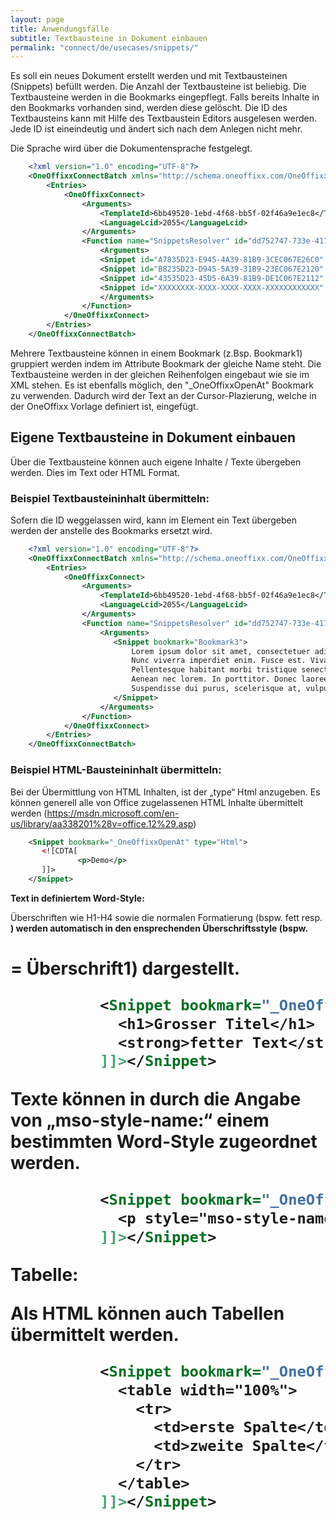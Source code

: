 ```yaml
---
layout: page
title: Anwendungsfälle
subtitle: Textbausteine in Dokument einbauen
permalink: "connect/de/usecases/snippets/"
---
```


Es soll ein neues Dokument erstellt werden und mit Textbausteinen (Snippets) befüllt werden. Die Anzahl der Textbausteine ist beliebig. Die Textbausteine werden in die Bookmarks eingepflegt. Falls bereits Inhalte in den Bookmarks vorhanden sind, werden diese gelöscht. Die ID des Textbausteins kann mit Hilfe des Textbaustein Editors ausgelesen werden. Jede ID ist eineindeutig und ändert sich nach dem Anlegen nicht mehr. 

Die Sprache wird über die Dokumentensprache festgelegt.
    
```xml
    <?xml version="1.0" encoding="UTF-8"?>
    <OneOffixxConnectBatch xmlns="http://schema.oneoffixx.com/OneOffixxConnectBatch/1" xmlns:xsi="http://www.w3.org/2001/XMLSchema-instance">
    	<Entries>
    		<OneOffixxConnect>
    			<Arguments>
    				<TemplateId>6bb49520-1ebd-4f68-bb5f-02f46a9e1ec8</TemplateId>
    				<LanguageLcid>2055</LanguageLcid>
    			</Arguments>
    			<Function name="SnippetsResolver" id="dd752747-733e-4175-9fc7-028ab7472742">
    				<Arguments>
    				<Snippet id="A7835D23-E945-4A39-81B9-3CEC067E26C0" bookmark="Bookmark1" />
    				<Snippet id="B8235D23-D945-5A39-31B9-23EC067E2120" bookmark="Bookmark1" />
    				<Snippet id="43535D23-45D5-6A39-81B9-DE1C067E2112" bookmark="Bookmark2" />
    				<Snippet id="XXXXXXXX-XXXX-XXXX-XXXX-XXXXXXXXXXXX" bookmark="Bookmark3" />
    				</Arguments>
    			</Function>
    		</OneOffixxConnect>
    	</Entries>
    </OneOffixxConnectBatch>
```

Mehrere Textbausteine können in einem Bookmark (z.Bsp. Bookmark1) gruppiert werden indem im Attribute Bookmark der gleiche Name steht. Die Textbausteine werden in der gleichen Reihenfolgen eingebaut wie sie im XML stehen.
Es ist ebenfalls möglich, den "\_OneOffixxOpenAt" Bookmark zu verwenden. 
Dadurch wird der Text an der Cursor-Plazierung, welche in der OneOffixx Vorlage definiert ist, eingefügt.

## Eigene Textbausteine in Dokument einbauen

Über die Textbausteine können auch eigene Inhalte / Texte übergeben werden. Dies im Text oder HTML Format.

### Beispiel Textbausteininhalt übermitteln:

Sofern die ID weggelassen wird, kann im Element ein Text übergeben werden der anstelle des Bookmarks ersetzt wird.

```xml
    <?xml version="1.0" encoding="UTF-8"?>
    <OneOffixxConnectBatch xmlns="http://schema.oneoffixx.com/OneOffixxConnectBatch/1" xmlns:xsi="http://www.w3.org/2001/XMLSchema-instance">
    	<Entries>
    		<OneOffixxConnect>
    			<Arguments>
    				<TemplateId>6bb49520-1ebd-4f68-bb5f-02f46a9e1ec8</TemplateId>
    				<LanguageLcid>2055</LanguageLcid>
    			</Arguments>
    			<Function name="SnippetsResolver" id="dd752747-733e-4175-9fc7-028ab7472742">
    				<Arguments>
    	               <Snippet bookmark="Bookmark3">
					       Lorem ipsum dolor sit amet, consectetuer adipiscing elit. Maecenas porttitor congue massa. Fusce posuere, magna sed pulvinar ultricies, purus lectus malesuada libero, sit amet commodo magna eros quis urna.
                           Nunc viverra imperdiet enim. Fusce est. Vivamus a tellus.
                           Pellentesque habitant morbi tristique senectus et netus et malesuada fames ac turpis egestas. Proin pharetra nonummy pede. Mauris et orci.
                           Aenean nec lorem. In porttitor. Donec laoreet nonummy augue.
                           Suspendisse dui purus, scelerisque at, vulputate vitae, pretium mattis, nunc. Mauris eget neque at sem venenatis eleifend. Ut nonummy.
    				   </Snippet>
    				</Arguments>
    			</Function>
    		</OneOffixxConnect>
    	</Entries>
    </OneOffixxConnectBatch>
```

### Beispiel HTML-Bausteininhalt übermitteln:

Bei der Übermittlung von HTML Inhalten, ist der „type“ Html anzugeben. Es können generell alle von Office zugelassenen HTML Inhalte übermittelt werden (https://msdn.microsoft.com/en-us/library/aa338201%28v=office.12%29.asp)

```xml
    <Snippet bookmark="_OneOffixxOpenAt" type="Html">
       <![CDTA[
               <p>Demo</p>
       ]]>
    </Snippet>
```

__Text in definiertem Word-Style:__

Überschriften wie H1-H4 sowie die normalen Formatierung (bspw. fett resp. <strong>) werden automatisch in den ensprechenden Überschriftsstyle (bspw. <h1> = Überschrift1) dargestellt.

```xml
          <Snippet bookmark="_OneOffixxOpenAt" type="Html"><![CDATA[
            <h1>Grosser Titel</h1>
            <strong>fetter Text</strong>
          ]]></Snippet>
```

Texte können in durch die Angabe von „mso-style-name:“ einem bestimmten Word-Style zugeordnet werden.

```xml
          <Snippet bookmark="_OneOffixxOpenAt" type="Html"><![CDATA[
            <p style="mso-style-name:oneoffixxStyleName">Demo</p>
          ]]></Snippet>
```

__Tabelle:__

Als HTML können auch Tabellen übermittelt werden.

```xml
          <Snippet bookmark="_OneOffixxOpenAt" type="Html"><![CDATA[
            <table width="100%">
              <tr>
                <td>erste Spalte</td>
                <td>zweite Spalte</td>
              </tr>
            </table>
          ]]></Snippet>
```

